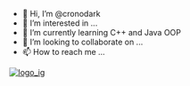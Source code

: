 - 👋 Hi, I’m @cronodark
- 👀 I’m interested in ...
- 🌱 I’m currently learning C++ and Java OOP
- 💞️ I’m looking to collaborate on ...
- 📫 How to reach me ...


<html>
  <a href="https://www.instagram.com/kevinfrhnh/">
    <img src="https://cdn2.iconfinder.com/data/icons/social-icons-33/128/Instagram-256.png" widht="32" alt="logo_ig">
  </a>
</html>
<!---
cronodark/cronodark is a ✨ special ✨ repository because its `README.md` (this file) appears on your GitHub profile.
You can click the Preview link to take a look at your changes.
--->
